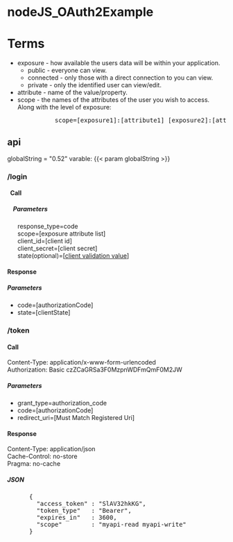 # nodeJS_OAuth2Example

# Terms
- exposure - how available the users data will be within your application.
  - public - everyone can view.
  - connected - only those with a direct connection to you can view.
  - private - only the identified user can view/edit.
- attribute - name of the value/property.
- scope - the names of the attributes of the user you wish to access. Along with the level of exposure:
<pre>             scope=[exposure1]:[attribute1] [exposure2]:[attribute2] [exposure3]:[attribute3]...</pre>

## api
globalString = "0.52"
varable: {{< param globalString >}}
### /login
#### &nbsp;&nbsp;Call
##### &nbsp;&nbsp;&nbsp;&nbsp;Parameters
&nbsp;&nbsp;&nbsp;&nbsp;&nbsp;&nbsp;response_type=code<br>
&nbsp;&nbsp;&nbsp;&nbsp;&nbsp;&nbsp;scope=[exposure attribute list]<br>
&nbsp;&nbsp;&nbsp;&nbsp;&nbsp;&nbsp;client_id=[client id]<br>
&nbsp;&nbsp;&nbsp;&nbsp;&nbsp;&nbsp;client_secret=[client secret]<br>
&nbsp;&nbsp;&nbsp;&nbsp;&nbsp;&nbsp;state(optional)=[[client validation value](https://tools.ietf.org/html/rfc6749#section-10.12)]<br>

#### Response
##### Parameters
- code=[authorizationCode]
- state=[clientState]

### /token
#### Call
Content-Type: application/x-www-form-urlencoded<br>
Authorization: Basic czZCaGRSa3F0MzpnWDFmQmF0M2JW

##### Parameters
- grant_type=authorization_code
- code=[authorizationCode]
- redirect_uri=[Must Match Registered Uri]

#### Response
Content-Type: application/json<br>
Cache-Control: no-store<br>
Pragma: no-cache
##### JSON
<pre>
      {
        "access_token" : "SlAV32hkKG",
        "token_type"   : "Bearer",
        "expires_in"   : 3600,
        "scope"        : "myapi-read myapi-write"
      }
</pre>
